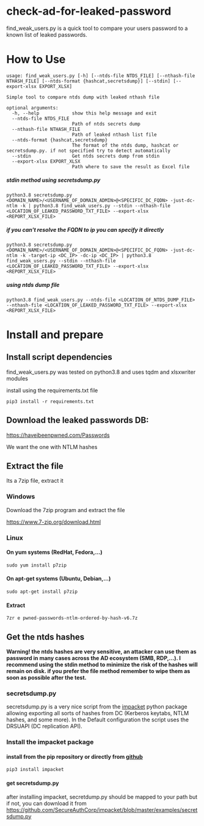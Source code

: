 # check-ad-for-leaked-password
find_weak_users.py is a quick tool to compare your users password to a known list of leaked passwords. 
# How to Use
```
usage: find_weak_users.py [-h] [--ntds-file NTDS_FILE] [--nthash-file NTHASH_FILE] [--ntds-format {hashcat,secretsdump}] [--stdin] [--export-xlsx EXPORT_XLSX]

Simple tool to compare ntds dump with leaked nthash file

optional arguments:
  -h, --help            show this help message and exit
  --ntds-file NTDS_FILE
                        Path of ntds secrets dump
  --nthash-file NTHASH_FILE
                        Path of leaked nthash list file
  --ntds-format {hashcat,secretsdump}
                        The format of the ntds dump, hashcat or secretsdump.py. if not specified try to detect automatically
  --stdin               Get ntds secrets dump from stdin
  --export-xlsx EXPORT_XLSX
                        Path where to save the result as Excel file
```
##### stdin method using secretsdump.py

`python3.8 secretsdump.py <DOMAIN_NAME>/<USERNAME_OF_DOMAIN_ADMIN>@<SPECIFIC_DC_FQDN> -just-dc-ntlm -k | python3.8 find_weak_users.py --stdin --nthash-file <LOCATION_OF_LEAKED_PASSWORD_TXT_FILE> --export-xlsx <REPORT_XLSX_FILE>`

##### if you can't resolve the FQDN to ip you can specify it directly

`python3.8 secretsdump.py <DOMAIN_NAME>/<USERNAME_OF_DOMAIN_ADMIN>@<SPECIFIC_DC_FQDN> -just-dc-ntlm -k -target-ip <DC_IP> -dc-ip <DC_IP> | python3.8 find_weak_users.py --stdin --nthash-file <LOCATION_OF_LEAKED_PASSWORD_TXT_FILE> --export-xlsx <REPORT_XLSX_FILE>`

##### using ntds dump file

`python3.8 find_weak_users.py --ntds-file <LOCATION_OF_NTDS_DUMP_FILE> --nthash-file <LOCATION_OF_LEAKED_PASSWORD_TXT_FILE> --export-xlsx <REPORT_XLSX_FILE>`

# Install and prepare
## Install script dependencies

find_weak_users.py was tested on python3.8 and uses tqdm and xlsxwriter modules

install using the requirements.txt file

`pip3 install -r requirements.txt`

## Download the leaked passwords DB:

https://haveibeenpwned.com/Passwords

We want the one with NTLM hashes
## Extract the file

Its a 7zip file, extract it
### Windows

Download the 7zip program and extract the file

https://www.7-zip.org/download.html
### Linux
#### On yum systems (RedHat, Fedora,…)
`sudo yum install p7zip`
#### On apt-get systems (Ubuntu, Debian,…)
`sudo apt-get install p7zip`
#### Extract
`7zr e pwned-passwords-ntlm-ordered-by-hash-v6.7z`
## Get the ntds hashes

**Warning! the ntds hashes are very sensitive, an attacker can use them as password in many cases across the AD ecosystem (SMB, RDP,…). I recommend using the stdin method to minimize the risk of the hashes will remain on disk. if you prefer the file method remember to wipe them as soon as possible after the test.**
### secretsdump.py

secretsdump.py is a very nice script from the [impacket](https://github.com/SecureAuthCorp/impacket/) python package allowing exporting all sorts of hashes from DC (Kerberos keytabs, NTLM hashes, and some more). In the Default configuration the script uses the DRSUAPI (DC replication API).
### Install the impacket package

#### install from the pip repository or directly from [github](https://github.com/SecureAuthCorp/impacket/)
`pip3 install impacket`
#### get secretsdump.py

after installing impacket, secretdump.py should be mapped to your path but if not, you can download it from https://github.com/SecureAuthCorp/impacket/blob/master/examples/secretsdump.py
